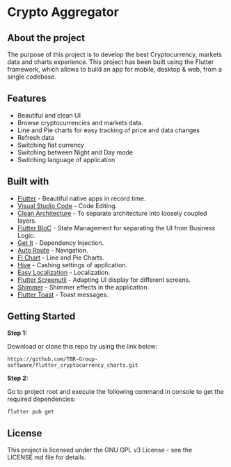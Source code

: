 # Crypto Aggregator
## About the project
The purpose of this project is to develop the best Cryptocurrency, markets data and charts experience.
This project has been built using the Flutter framework, which allows to build an app for mobile, desktop & web, from a single codebase.

## Features
- Beautiful and clean UI
- Browse cryptocurrencies and markets data.
- Line and Pie charts for easy tracking of price and data changes
- Refresh data
- Switching fiat currency
- Switching between Night and Day mode
- Switching language of application
## Built with
- [Flutter](https://flutter.dev/) - Beautiful native apps in record time.
- [Visual Studio Code](https://code.visualstudio.com/) - Code Editing.
- [Clean Architecture](https://blog.cleancoder.com/uncle-bob/2012/08/13/the-clean-architecture.html) - To separate architecture into loosely coupled layers.
- [Flutter BloC](https://pub.dev/packages/flutter_bloc) - State Management for separating the UI from Business Logic.
- [Get It](https://pub.dev/packages/get_it) - Dependency Injection.
- [Auto Route](https://pub.dev/packages/auto_route) - Navigation.
- [Fl Chart](https://pub.dev/packages/fl_chart) - Line and Pie Charts.
- [Hive](https://pub.dev/packages/hive) - Cashing settings of application.
- [Easy Localization](https://pub.dev/packages/easy_localization) - Localization.
- [Flutter Screenutil](https://pub.dev/packages/flutter_screenutil) - Adapting UI display for different screens.
- [Shimmer](https://pub.dev/packages/shimmer) - Shimmer effects in the application.
- [Flutter Toast](https://pub.dev/packages/fluttertoast) - Toast messages.
## Getting Started


**Step 1:**

Download or clone this repo by using the link below:

```
https://github.com/TBR-Group-software/flutter_cryptocurrency_charts.git
```

**Step 2:**

Go to project root and execute the following command in console to get the required dependencies: 

```
flutter pub get 
```

## License
This project is licensed under the GNU GPL v3 License - see the LICENSE.md file for details.

